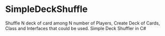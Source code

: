 # SimpleDeckShuffle
Shuffle N deck of card among N number of Players,
Create Deck of Cards, Class and Interfaces that could be used.
Simple Deck Shuffler in C#
